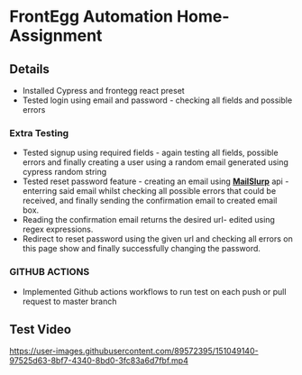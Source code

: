 # FrontEgg Automation Home-Assignment

## Details

- Installed Cypress and frontegg react preset 
- Tested login using email and password - checking all fields and possible errors

### **Extra Testing**

- Tested signup using required fields - again testing all fields, possible errors and finally creating a user using a random email generated using cypress random string
- Tested reset password feature - creating an email using [**MailSlurp**](https://www.mailslurp.com/) api - enterring said email whilst checking all possible errors that could be received, and finally sending the confirmation email to created email box.
- Reading the confirmation email returns the desired url- edited using regex expressions.
- Redirect to reset password using the given url and checking all errors on this page show and finally successfully changing the password.

### GITHUB ACTIONS
- Implemented Github actions workflows to run test on each push or pull request to master branch

## Test Video
https://user-images.githubusercontent.com/89572395/151049140-97525d63-8bf7-4340-8bd0-3fc83a6d7fbf.mp4

